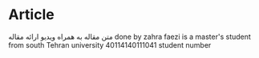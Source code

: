 # Article
متن مقاله به همراه ویدیو ارائه مقاله
done by zahra faezi is a master's student from south Tehran university
40114140111041 student number
